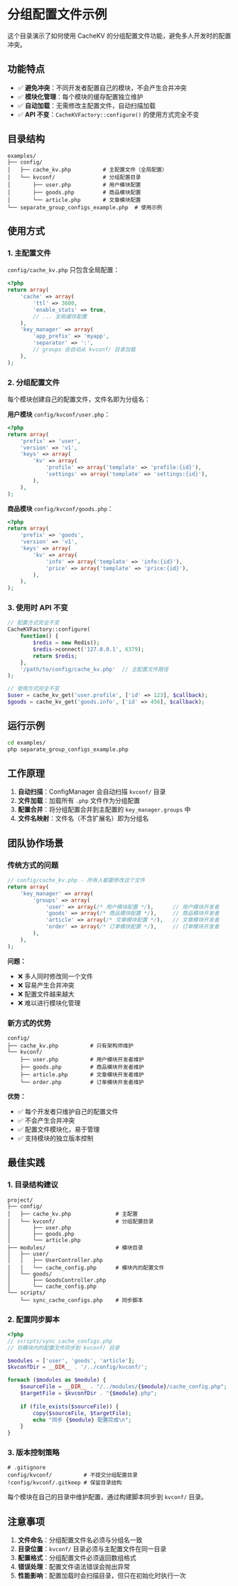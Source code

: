 # 分组配置文件示例

这个目录演示了如何使用 CacheKV 的分组配置文件功能，避免多人开发时的配置冲突。

## 功能特点

- ✅ **避免冲突**：不同开发者配置自己的模块，不会产生合并冲突
- ✅ **模块化管理**：每个模块的缓存配置独立维护
- ✅ **自动加载**：无需修改主配置文件，自动扫描加载
- ✅ **API 不变**：`CacheKVFactory::configure()` 的使用方式完全不变

## 目录结构

```
examples/
├── config/
│   ├── cache_kv.php          # 主配置文件（全局配置）
│   └── kvconf/               # 分组配置目录
│       ├── user.php          # 用户模块配置
│       ├── goods.php         # 商品模块配置
│       └── article.php       # 文章模块配置
└── separate_group_configs_example.php  # 使用示例
```

## 使用方式

### 1. 主配置文件

`config/cache_kv.php` 只包含全局配置：

```php
<?php
return array(
    'cache' => array(
        'ttl' => 3600,
        'enable_stats' => true,
        // ... 全局缓存配置
    ),
    'key_manager' => array(
        'app_prefix' => 'myapp',
        'separator' => ':',
        // groups 会自动从 kvconf/ 目录加载
    ),
);
```

### 2. 分组配置文件

每个模块创建自己的配置文件，文件名即为分组名：

**用户模块** `config/kvconf/user.php`：
```php
<?php
return array(
    'prefix' => 'user',
    'version' => 'v1',
    'keys' => array(
        'kv' => array(
            'profile' => array('template' => 'profile:{id}'),
            'settings' => array('template' => 'settings:{id}'),
        ),
    ),
);
```

**商品模块** `config/kvconf/goods.php`：
```php
<?php
return array(
    'prefix' => 'goods',
    'version' => 'v1',
    'keys' => array(
        'kv' => array(
            'info' => array('template' => 'info:{id}'),
            'price' => array('template' => 'price:{id}'),
        ),
    ),
);
```

### 3. 使用时 API 不变

```php
// 配置方式完全不变
CacheKVFactory::configure(
    function() {
        $redis = new Redis();
        $redis->connect('127.0.0.1', 6379);
        return $redis;
    },
    '/path/to/config/cache_kv.php'  // 主配置文件路径
);

// 使用方式完全不变
$user = cache_kv_get('user.profile', ['id' => 123], $callback);
$goods = cache_kv_get('goods.info', ['id' => 456], $callback);
```

## 运行示例

```bash
cd examples/
php separate_group_configs_example.php
```

## 工作原理

1. **自动扫描**：ConfigManager 会自动扫描 `kvconf/` 目录
2. **文件加载**：加载所有 `.php` 文件作为分组配置
3. **配置合并**：将分组配置合并到主配置的 `key_manager.groups` 中
4. **文件名映射**：文件名（不含扩展名）即为分组名

## 团队协作场景

### 传统方式的问题

```php
// config/cache_kv.php - 所有人都要修改这个文件
return array(
    'key_manager' => array(
        'groups' => array(
            'user' => array(/* 用户模块配置 */),      // 用户模块开发者
            'goods' => array(/* 商品模块配置 */),     // 商品模块开发者
            'article' => array(/* 文章模块配置 */),   // 文章模块开发者
            'order' => array(/* 订单模块配置 */),     // 订单模块开发者
        ),
    ),
);
```

**问题：**
- ❌ 多人同时修改同一个文件
- ❌ 容易产生合并冲突
- ❌ 配置文件越来越大
- ❌ 难以进行模块化管理

### 新方式的优势

```
config/
├── cache_kv.php          # 只有架构师维护
└── kvconf/
    ├── user.php          # 用户模块开发者维护
    ├── goods.php         # 商品模块开发者维护
    ├── article.php       # 文章模块开发者维护
    └── order.php         # 订单模块开发者维护
```

**优势：**
- ✅ 每个开发者只维护自己的配置文件
- ✅ 不会产生合并冲突
- ✅ 配置文件模块化，易于管理
- ✅ 支持模块的独立版本控制

## 最佳实践

### 1. 目录结构建议

```
project/
├── config/
│   ├── cache_kv.php              # 主配置
│   └── kvconf/                   # 分组配置目录
│       ├── user.php
│       ├── goods.php
│       └── article.php
├── modules/                      # 模块目录
│   ├── user/
│   │   ├── UserController.php
│   │   └── cache_config.php      # 模块内的配置文件
│   └── goods/
│       ├── GoodsController.php
│       └── cache_config.php
└── scripts/
    └── sync_cache_configs.php    # 同步脚本
```

### 2. 配置同步脚本

```php
<?php
// scripts/sync_cache_configs.php
// 将模块内的配置文件同步到 kvconf/ 目录

$modules = ['user', 'goods', 'article'];
$kvconfDir = __DIR__ . '/../config/kvconf/';

foreach ($modules as $module) {
    $sourceFile = __DIR__ . "/../modules/{$module}/cache_config.php";
    $targetFile = $kvconfDir . "{$module}.php";
    
    if (file_exists($sourceFile)) {
        copy($sourceFile, $targetFile);
        echo "同步 {$module} 配置完成\n";
    }
}
```

### 3. 版本控制策略

```gitignore
# .gitignore
config/kvconf/          # 不提交分组配置目录
!config/kvconf/.gitkeep # 保留目录结构
```

每个模块在自己的目录中维护配置，通过构建脚本同步到 `kvconf/` 目录。

## 注意事项

1. **文件命名**：分组配置文件名必须与分组名一致
2. **目录位置**：`kvconf/` 目录必须与主配置文件在同一目录
3. **配置格式**：分组配置文件必须返回数组格式
4. **错误处理**：配置文件语法错误会抛出异常
5. **性能影响**：配置加载时会扫描目录，但只在初始化时执行一次
